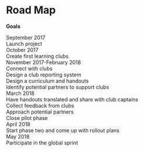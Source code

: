 # Road Map # 

**Goals**  

September 2017 <br/>
Launch project <br/>
October 2017 <br/>
Create first learning clubs <br/>
November 2017-February 2018 <br/>
Connect with clubs <br/>
Design a club reporting system <br/>
Design a curriculum and handouts <br/>
Identify potential partners to support clubs <br/>
March 2018 <br/>
Have handouts translated and share with club captains <br/>
Collect feedback from clubs <br/>
Approach potential partners <br/>
Close pilot phase <br/>
April 2018 <br/>
Start phase two and come up with rollout plans <br/>
May 2018 <br/>
Participate in the global sprint 
